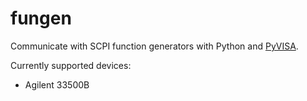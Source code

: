 fungen
======

Communicate with SCPI function generators with Python and [PyVISA][].

Currently supported devices:

* Agilent 33500B

[PyVISA]: https://pyvisa.readthedocs.io/en/stable/index.html
